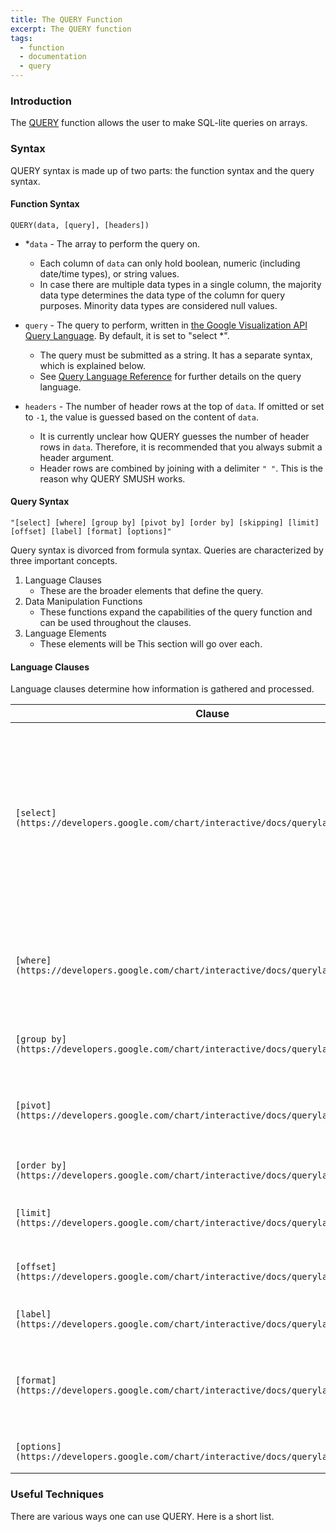 ```yaml
---
title: The QUERY Function
excerpt: The QUERY function
tags:
  - function
  - documentation
  - query
---
```

### Introduction

The [QUERY](https://support.google.com/docs/answer/3093343?hl=en) function allows the user to make SQL-lite queries on arrays.

### Syntax

QUERY syntax is made up of two parts: the function syntax and the query syntax.

#### Function Syntax

```
QUERY(data, [query], [headers])
```

* *`data` - The array to perform the query on.
    - Each column of `data` can only hold boolean, numeric (including date/time types), or string values.
    - In case there are multiple data types in a single column, the majority data type determines the data type of the column for query purposes. Minority data types are considered null values.

* `query` - The query to perform, written in [the Google Visualization API Query Language](https://developers.google.com/chart/interactive/docs/querylanguage). By default, it is set to "select \*".
    - The query must be submitted as a string. It has a separate syntax, which is explained below. 
    - See [Query Language Reference](https://developers.google.com/chart/interactive/docs/querylanguage) for further details on the query language.

* `headers` - The number of header rows at the top of `data`. If omitted or set to `-1`, the value is guessed based on the content of `data`.
	- It is currently unclear how QUERY guesses the number of header rows in `data`. Therefore, it is recommended that you always submit a header argument.
	- Header rows are combined by joining with a delimiter `" "`. This is the reason why QUERY SMUSH works.

#### Query Syntax

```
"[select] [where] [group by] [pivot by] [order by] [skipping] [limit] [offset] [label] [format] [options]"
```

Query syntax is divorced from formula syntax. Queries are characterized by three important concepts.
1. Language Clauses
	- These are the broader elements that define the query.
2. Data Manipulation Functions
	- These functions expand the capabilities of the query function and can be used throughout the clauses.
3. Language Elements
	- These elements will be
This section will go over each.

#### Language Clauses

Language clauses determine how information is gathered and processed.

|Clause|Usage|
|---|---|
|`[select](https://developers.google.com/chart/interactive/docs/querylanguage#Select)`|Selects which columns to return, and in what order. If omitted, all of the table's columns are returned, in their default order.|
|`[where](https://developers.google.com/chart/interactive/docs/querylanguage#Where)`|Returns only rows that match a condition. If omitted, all rows are returned.|
|`[group by](https://developers.google.com/chart/interactive/docs/querylanguage#Group_By)`|Aggregates values across rows.|
|`[pivot](https://developers.google.com/chart/interactive/docs/querylanguage#Pivot)`|Transforms distinct values in columns into new columns.|
|`[order by](https://developers.google.com/chart/interactive/docs/querylanguage#Order_By)`|Sorts rows by values in columns.|
|`[limit](https://developers.google.com/chart/interactive/docs/querylanguage#Limit)`|Limits the number of returned rows.|
|`[offset](https://developers.google.com/chart/interactive/docs/querylanguage#Offset)`|Skips a given number of first rows.|
|`[label](https://developers.google.com/chart/interactive/docs/querylanguage#Label)`|Sets column labels.|
|`[format](https://developers.google.com/chart/interactive/docs/querylanguage#Format)`|Formats the values in certain columns using given formatting patterns.|
|`[options](https://developers.google.com/chart/interactive/docs/querylanguage#Options)`|Sets additional options.|


### Useful Techniques

There are various ways one can use QUERY. Here is a short list.

